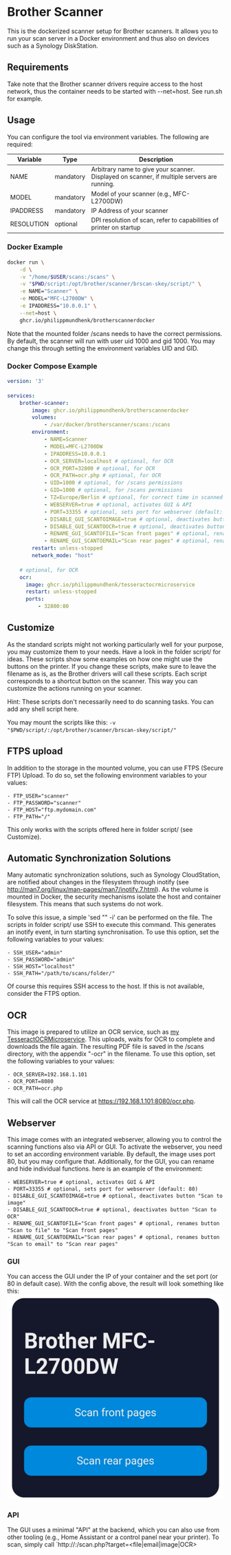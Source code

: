 # Brother Scanner
This is the dockerized scanner setup for Brother scanners. It allows you to run
your scan server in a Docker environment and thus also on devices such as a Synology
DiskStation.

## Requirements
Take note that the Brother scanner drivers require access to the host network, thus
the container needs to be started with --net=host. See run.sh for example.

## Usage
You can configure the tool via environment variables. The following are required:

| Variable | Type | Description |
| ------------- | ------------- | ------------- |
| NAME  | mandatory | Arbitrary name to give your scanner. Displayed on scanner, if multiple servers are running. |
| MODEL  | mandatory | Model of your scanner (e.g., MFC-L2700DW) |
| IPADDRESS | mandatory | IP Address of your scanner |
| RESOLUTION | optional | DPI resolution of scan, refer to capabilities of printer on startup |

### Docker Example
```bash
docker run \
    -d \
    -v "/home/$USER/scans:/scans" \
    -v "$PWD/script:/opt/brother/scanner/brscan-skey/script/" \
    -e NAME="Scanner" \
    -e MODEL="MFC-L2700DW" \
    -e IPADDRESS="10.0.0.1" \
    --net=host \
    ghcr.io/philippmundhenk/brotherscannerdocker
```

Note that the mounted folder /scans needs to have the correct permissions.
By default, the scanner will run with user uid 1000 and gid 1000.
You may change this through setting the environment variables UID and GID.

### Docker Compose Example
```yaml
version: '3'

services:
    brother-scanner:
        image: ghcr.io/philippmundhenk/brotherscannerdocker
        volumes:
            - /var/docker/brotherscanner/scans:/scans
        environment:
            - NAME=Scanner
            - MODEL=MFC-L2700DW
            - IPADDRESS=10.0.0.1
            - OCR_SERVER=localhost # optional, for OCR
            - OCR_PORT=32800 # optional, for OCR
            - OCR_PATH=ocr.php # optional, for OCR
            - UID=1000 # optional, for /scans permissions
            - GID=1000 # optional, for /scans permissions
            - TZ=Europe/Berlin # optional, for correct time in scanned filenames
			- WEBSERVER=true # optional, activates GUI & API
            - PORT=33355 # optional, sets port for webserver (default: 80)
            - DISABLE_GUI_SCANTOIMAGE=true # optional, deactivates button "Scan to image"
            - DISABLE_GUI_SCANTOOCR=true # optional, deactivates button "Scan to OCR"
            - RENAME_GUI_SCANTOFILE="Scan front pages" # optional, renames button "Scan to file" to "Scan front pages"
            - RENAME_GUI_SCANTOEMAIL="Scan rear pages" # optional, renames button "Scan to email" to "Scan rear pages"
        restart: unless-stopped
        network_mode: "host"

    # optional, for OCR
    ocr:
      image: ghcr.io/philippmundhenk/tesseractocrmicroservice
      restart: unless-stopped
      ports:
          - 32800:80

```

## Customize
As the standard scripts might not working particularly well for your purpose, you may customize them to your needs.
Have a look in the folder script/ for ideas. These scripts show some examples on how one might use the buttons on the printer.
If you change these scripts, make sure to leave the filename as is, as the Brother drivers will call these scripts.
Each script corresponds to a shortcut button on the scanner. 
This way you can customize the actions running on your scanner.

Hint: These scripts don't necessarily need to do scanning tasks.
You can add any shell script here.

You may mount the scripts like this: ```-v "$PWD/script/:/opt/brother/scanner/brscan-skey/script/"```

## FTPS upload
In addition to the storage in the mounted volume, you can use FTPS (Secure FTP) Upload.
To do so, set the following environment variables to your values:
```
- FTP_USER="scanner"
- FTP_PASSWORD="scanner"
- FTP_HOST="ftp.mydomain.com"
- FTP_PATH="/"
```

This only works with the scripts offered here in folder script/ (see Customize).

## Automatic Synchronization Solutions
Many automatic synchronization solutions, such as Synology CloudStation, are notified
about changes in the filesystem through inotify (see http://man7.org/linux/man-pages/man7/inotify.7.html).
As the volume is mounted in Docker, the security mechanisms isolate the host and container
filesystem. This means that such systems do not work.

To solve this issue, a simple 'sed "" -i' can be performed on the file. The scripts in folder script/ use SSH
to execute this command. This generates an inotify event, in turn starting synchronisation.
To use this option, set the following variables to your values:
```
- SSH_USER="admin"
- SSH_PASSWORD="admin"
- SSH_HOST="localhost"
- SSH_PATH="/path/to/scans/folder/"
```
Of course this requires SSH access to the host. If this is not available, consider the FTPS option.

## OCR
This image is prepared to utilize an OCR service, such as [my TesseractOCRMicroservice](https://github.com/PhilippMundhenk/TesseractOCRMicroservice).
This uploads, waits for OCR to complete and downloads the file again.
The resulting PDF file is saved in the /scans directory, with the appendix "-ocr" in the filename.
To use this option, set the following variables to your values:
```
- OCR_SERVER=192.168.1.101
- OCR_PORT=8080
- OCR_PATH=ocr.php
```
This will call the OCR service at https://192.168.1.101:8080/ocr.php.

## Webserver
This image comes with an integrated webserver, allowing you to control the scanning functions also via API or GUI.
To activate the webserver, you need to set an according environment variable.
By default, the image uses port 80, but you may configure that.
Additionally, for the GUI, you can rename and hide individual functions.
here is an example of the environment:
```
- WEBSERVER=true # optional, activates GUI & API
- PORT=33355 # optional, sets port for webserver (default: 80)
- DISABLE_GUI_SCANTOIMAGE=true # optional, deactivates button "Scan to image"
- DISABLE_GUI_SCANTOOCR=true # optional, deactivates button "Scan to OCR"
- RENAME_GUI_SCANTOFILE="Scan front pages" # optional, renames button "Scan to file" to "Scan front pages"
- RENAME_GUI_SCANTOEMAIL="Scan rear pages" # optional, renames button "Scan to email" to "Scan rear pages"
```

### GUI
You can access the GUI under the IP of your container and the set port (or 80 in default case).
With the config above, the result will look something like this:
![Screenshot of web interface](doc/GUI.jpg)

### API
The GUI uses a minimal "API" at the backend, which you can also use from other tooling (e.g., Home Assistant or a control panel near your printer).
To scan, simply call `http://<ContainerIP>:<Port>/scan.php?target=<file|email|image|OCR>